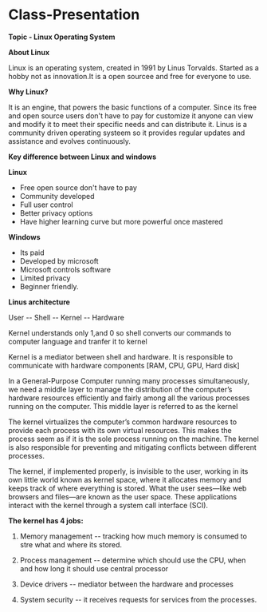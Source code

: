 # Class-Presentation
**Topic - Linux Operating System**

**About Linux**

Linux is an operating system, created in 1991 by Linus Torvalds. Started as a hobby not as innovation.It is a open sourcee and free for everyone to use.


**Why Linux?**

It is an engine, that powers the basic functions of a computer. Since its free and open source users don't have to pay for customize it anyone can view and modify it to meet their specific needs and can distribute it. Linus is a community driven operating systeem so it provides regular updates and assistance and evolves continuously.


**Key difference between Linux and windows**

**Linux**

* Free open source don't have to pay
* Community developed
* Full user control
* Better privacy options
* Have higher learning curve but more powerful once mastered

 **Windows**

 * Its paid
 * Developed by microsoft
 * Microsoft controls software
 * Limited privacy
 * Beginner friendly. 


**Linus architecture**

User -- Shell -- Kernel -- Hardware

Kernel understands only 1,and 0 so shell converts our commands to computer language and tranfer it to kernel 

Kernel is a mediator between shell and hardware. It is responsible to communicate with hardware components [RAM, CPU, GPU, Hard disk]

In a General-Purpose Computer running many processes simultaneously, we need a middle layer to manage the distribution of the computer’s hardware resources efficiently and fairly among all the various processes running on the computer. This middle layer is referred to as the kernel

The kernel virtualizes the computer’s common hardware resources to provide each process with its own virtual resources. This makes the process seem as if it is the sole process running on the machine. The kernel is also responsible for preventing and mitigating conflicts between different processes. 

The kernel, if implemented properly, is invisible to the user, working in its own little world known as kernel space, where it allocates memory and keeps track of where everything is stored. What the user sees—like web browsers and files—are known as the user space. These applications interact with the kernel through a system call interface (SCI).

**The kernel has 4 jobs:**

1. Memory management -- tracking how much memory is consumed to stre what and where its stored.

2. Process management -- determine which should use the CPU, when and how long it should use central processor

3. Device drivers -- mediator between the hardware and processes

4. System security -- it receives requests for services from the processes.


